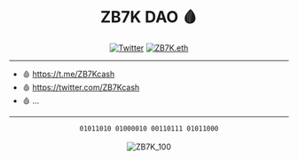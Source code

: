 <span align="center">

# ZB7K DAO 🩸

[![Twitter](https://img.shields.io/badge/Twitter-black?logo=twitter&logoColor=white)](https://twitter.com/@ZB7Kcash)
[![ZB7K.eth](https://img.shields.io/static/v1?label=&message=ZB7K.eth&color=black&logo=ethereum&logoColor=white)](https://etherscan.io/enslookup-search?search=ZB7K.eth)
  
  </span>
  
  ---
  - 🩸 https://t.me/ZB7Kcash
  - 🩸 https://twitter.com/ZB7Kcash
  - 🩸 ...
  ---
  
  <span align="center">
  
   ```01011010 01000010 00110111 01011000```
  <br />
  <br />
  ![ZB7K_100](https://user-images.githubusercontent.com/113842155/211390888-b8af7b63-c945-4b57-bb0f-1cd0a22df981.png)

  
</span>
